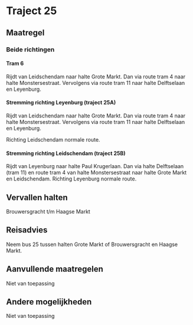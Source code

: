 # Traject 25
## Maatregel
### Beide richtingen

#### Tram 6
Rijdt van Leidschendam naar halte Grote Markt.
Dan via route tram 4 naar halte Monstersestraat. 
Vervolgens via route tram 11 naar halte Delftselaan en Leyenburg.

#### Stremming richting Leyenburg (traject 25A)
Rijdt van Leidschendam naar halte Grote Markt.
Dan via route tram 4 naar halte Monstersestraat. 
Vervolgens via route tram 11 naar halte Delftselaan en Leyenburg.

Richting Leidschendam normale route.

#### Stremming richting Leidschendam (traject 25B)
Rijdt van Leyenburg naar halte Paul Krugerlaan.
Dan via halte Delftselaan (tram 11) en route tram 4 van halte Monstersestraat naar halte Grote Markt en Leidschendam.
Richting Leyenburg normale route.

## Vervallen halten
Brouwersgracht t/m Haagse Markt

## Reisadvies
Neem bus 25 tussen halten Grote Markt of Brouwersgracht en Haagse Markt.

## Aanvullende maatregelen
Niet van toepassing

## Andere mogelijkheden
Niet van toepassing
